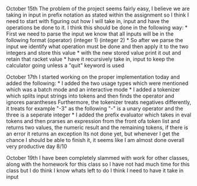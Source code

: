 October 15th
The problem of the project seems fairly easy, I believe we are taking in input in prefix notation as stated within the assignment so I think I need to start with 
figuring out how I will take in, input and have the operations be done to it. 
I think this should be done in the following way:
    * First we need to parse the input we know that all inputs will be in the following format (operator) (integer 1) (integer 2)
    * So after we parse the input we identify what operation must be done and then apply it to the two integers and store this value
    * with the new stored value print it out and retain that racket value
    * have it recursively take in, input to keep the calculator going unless a "quit" keyword is used

October 17th
I started working on the proper implementation today and added the following:
    * I added the two usage types which were mentioned which was a batch mode and an interactive mode 
    * I added a tokenizer which splits input strings into tokens and then finds the operator and ignores parantheses
    Furthermore, the tokenizer treats negatives differently, it treats for example "-3" as the following "-" is a unary operator and the three is a seperate integer
    * I added the prefix evaluator which takes in eval tokens and then prarses an expression from the front ofa token list and returns two values, the numeric result and the remaining tokens, if there is an error it returns an exception 
    Its not done yet, but whenever I get the chance I should be able to finish it, it seems like I am almost done overall very productive day 8/10

October 19th
I have been completely slammed with work for other classes, along with the homework for this class so I have not had much time for this class but I do think I know whats left to do
I think I need to have it take in input 